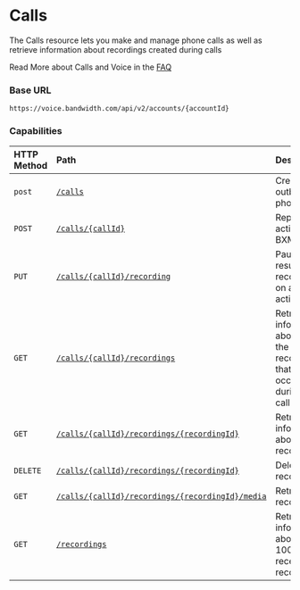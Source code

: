 # Calls
The Calls resource lets you make and manage phone calls as well as retrieve information about recordings created during calls

<aside class="alert general small">
<p>
Read More about Calls and Voice in the <a href="http://dev.bandwidth.com/faq/#voice">FAQ</a>
</p>
</aside>

### Base URL

`https://voice.bandwidth.com/api/v2/accounts/{accountId}`

### Capabilities

| HTTP Method                        | Path                                                                                            | Description                                                                  |
|:-----------------------------------|:------------------------------------------------------------------------------------------------|:-----------------------------------------------------------------------------|
| <code class="post">post</code>     | [`/calls`](postCalls.md)                                                                        | Create an outbound phone call                                                |
| <code class="post">POST</code>     | [`/calls/{callId}`](postCallsCallId.md)                                                         | Replace an active call's BXML                                                |
| <code class="put">PUT</code>       | [`/calls/{callId}/recording`](putCallsCallIdRecording.md)                                       | Pause or resume a recording on an active call                                |
| <code class="get">GET</code>       | [`/calls/{callId}/recordings`](getCallsCallIdRecordings.md)                                     | Retrieve information about all of the recordings that occurred during a call |
| <code class="get">GET</code>       | [`/calls/{callId}/recordings/{recordingId}`](getCallsCallIdRecordingsRecordingId.md)            | Retrieve information about a recording                                       |
| <code class="delete">DELETE</code> | [`/calls/{callId}/recordings/{recordingId}`](deleteCallsCallIdRecordingsRecordingId.md)         | Delete a recording                                                           |
| <code class="get">GET</code>       | [`/calls/{callId}/recordings/{recordingId}/media`](getCallsCallIdRecordingsRecordingIdMedia.md) | Retrieve a recording                                                         |
| <code class="get">GET</code>       | [`/recordings`](getRecordings.md)                                                               | Retrieve information about your 1000 least recent recordings                 |
